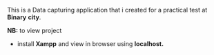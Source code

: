 This is a Data capturing application that i created for a practical test at __Binary__ __city__.

__NB:__ to view project

* install __Xampp__ and view in browser using __localhost.__
